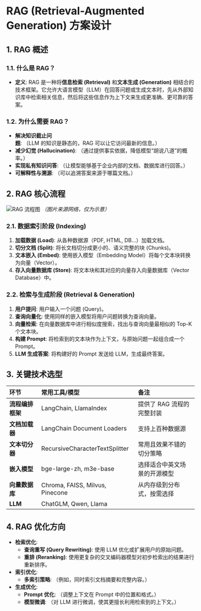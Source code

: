 # RAG (Retrieval-Augmented Generation) 方案设计

## 1. RAG 概述

### 1.1. 什么是 RAG？
*   **定义**: RAG 是一种将**信息检索 (Retrieval)** 和**文本生成 (Generation)** 相结合的技术框架。它允许大语言模型（LLM）在回答问题或生成文本时，先从外部知识库中检索相关信息，然后将这些信息作为上下文来生成更准确、更可靠的答案。

### 1.2. 为什么需要 RAG？
*   **解决知识截止问题**: （LLM 的知识是静态的，RAG 可以让它访问最新的信息。）
*   **减少幻觉 (Hallucination)**: （通过提供事实依据，降低模型“胡说八道”的概率。）
*   **实现私有知识问答**: （让模型能够基于企业内部的文档、数据库进行回答。）
*   **可解释性与溯源**: （可以追溯答案来源于哪篇文档。）

## 2. RAG 核心流程

![RAG 流程图](https://pica.zhimg.com/v2-a8123165353b4228f43342934f95e4a3_1440w.webp?source=172ae18b "RAG 流程图")
*（图片来源网络，仅为示意）*

### 2.1. 数据索引阶段 (Indexing)
1.  **加载数据 (Load)**: 从各种数据源（PDF, HTML, DB...）加载文档。
2.  **切分文档 (Split)**: 将长文档切分成更小的、语义完整的块 (Chunks)。
3.  **文本嵌入 (Embed)**: 使用嵌入模型（Embedding Model）将每个文本块转换为向量（Vector）。
4.  **存入向量数据库 (Store)**: 将文本块和其对应的向量存入向量数据库（Vector Database）中。

### 2.2. 检索与生成阶段 (Retrieval & Generation)
1.  **用户提问**: 用户输入一个问题 (Query)。
2.  **查询向量化**: 使用同样的嵌入模型将用户问题转换为查询向量。
3.  **向量检索**: 在向量数据库中进行相似度搜索，找出与查询向量最相似的 Top-K 个文本块。
4.  **构建 Prompt**: 将检索到的文本块作为上下文，与原始问题一起组合成一个 Prompt。
5.  **LLM 生成答案**: 将构建好的 Prompt 发送给 LLM，生成最终答案。

## 3. 关键技术选型

| 环节 | 常用工具/模型 | 备注 |
| :--- | :--- | :--- |
| **流程编排框架** | LangChain, LlamaIndex | 提供了 RAG 流程的完整封装 |
| **文档加载器** | LangChain Document Loaders | 支持上百种数据源 |
| **文本切分器** | RecursiveCharacterTextSplitter | 常用且效果不错的切分策略 |
| **嵌入模型** | bge-large-zh, m3e-base | 选择适合中英文场景的开源模型 |
| **向量数据库** | Chroma, FAISS, Milvus, Pinecone | 从内存级到分布式，按需选择 |
| **LLM** | ChatGLM, Qwen, Llama | |

## 4. RAG 优化方向

*   **检索优化**:
    *   **查询重写 (Query Rewriting)**: 使用 LLM 优化或扩展用户的原始问题。
    *   **重排 (Reranking)**: 使用更复杂的交叉编码器模型对初步检索出的结果进行重新排序。
*   **索引优化**:
    *   **多索引策略**: （例如，同时索引文档摘要和完整内容。）
*   **生成优化**:
    *   **Prompt 优化**: （调整上下文在 Prompt 中的位置和格式。）
    *   **模型微调**: （对 LLM 进行微调，使其更擅长利用检索到的上下文。）
